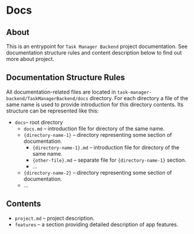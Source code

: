 ﻿# Docs

## About
This is an entrypoint for `Task Manager Backend` project documentation. See documentation structure rules and content description below to find out more about project.

## Documentation Structure Rules
All documentation-related files are located in `task-manager-backend/TaskManagerBackend/docs` directory. For each directory a file of the same name is used to provide introduction for this directory contents. Its structure can be represented like this:
- `docs`– root directory
  - `docs.md` – introduction file for directory of the same name.
  - `{directory-name-1}` – directory representing some section of documentation.
    - `{directory-name-1}.md` – introduction file for directory of the same name.
    - `{other-file}.md` – separate file for `{directory-name-1}` section.
    - ...
  - `{directory-name-2}` – directory representing some section of documentation.
  - ...

## Contents
- `project.md` – project description.
- `features` – a section providing detailed description of app features.